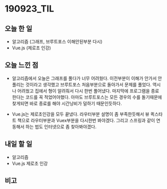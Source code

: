 # 190923_TIL
## 오늘 한 일
- 알고리즘 (그래프, 브루트포스 이해안된부분 다시)
- Vue.js (제로초 인강)
##

## 오늘 느낀 점
- 알고리즘에서 오늘은 그래프를 풀다가 너무 어려웠다. 이전부분이 이해가 안가서 안풀리는 것이라고 생각했고 브루트포스 처음부분으로 돌아가서 문제를 풀었다. 역시나 어려웠고 집에서 형이 알려줘서 다시 한번 풀어냈다. 마지막에 프로그램을 종료한다는 코드를 꼭 적었어야했다. 아마도 브루트포스는 모든 경우의 수를 돌기때문에 찾게되면 바로 종료를 해야 시간낭비가 덜하기 때문인듯하다.

- Vue.js는 제로초인강을 모두 끝냈다. 라우터부분 설명이 좀 부족한듯해서 뷰 퀵스타트 책으로 라우터부분과 Vuex부분을 다시한번 봐야겠다. 그리고 스프링과 같이 연동해서 하는 법도 인터넷으로 좀 찾아봐야겠다.
## 내일 할 일
- 알고리즘
- Vue.js 제로초 인강
##

## 비고
